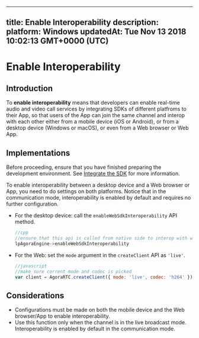 
---
title: Enable Interoperability 
description: 
platform: Windows
updatedAt: Tue Nov 13 2018 10:02:13 GMT+0000 (UTC)
---
# Enable Interoperability 
## Introduction

To **enable interoperability** means that developers can enable real-time audio and video call services by integrating SDKs of different platfroms to their App, so that users of the App can join the same channel and interop with each other either from a mobile device (iOS  or Android), or from a desktop device (Windows or macOS), or even from a Web browser or Web App.

## Implementations

Before proceeding, ensure that you have finished preparing the development environment. See [Integrate the SDK](../../en/Interactive%20Broadcast/windows_video.md) for more information.

To enable interoperability between a desktop device and a Web browser or App, you need to do settings on both platforms. Notice that in the communication mode, interoperability is enabled by default and requires no further configuration.

* For the desktop device: call the `enableWebSdkInteroperability` API method.

	```cpp
	//cpp
	//ensure that this api is called from native side to interop with web sdk
	lpAgoraEngine->enableWebSdkInteroperability
	```

* For the Web: set the `mode` argument in the `createClient` API as `'live'`.

	```javascript
	//javascript
	//make sure corrent mode and codec is picked
	var client = AgoraRTC.createClient({ mode: 'live', codec: 'h264' });
	```

## Considerations
* Configurations must be made on both the mobile device and the Web browser/App to enable interoperability.
* Use this function only when the channel is in the live broadcast mode. Interoperability is enabled by default in the communication mode.
